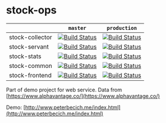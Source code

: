 
# stock-ops

|                 | `master` | `production` |
| ------          | ------   | ------       |
| stock-collector | [![Build Status](https://travis-ci.org/peterbecich/stock-collector.svg?branch=master)](https://travis-ci.org/peterbecich/stock-collector) | [![Build Status](https://travis-ci.org/peterbecich/stock-collector.svg?branch=production)](https://travis-ci.org/peterbecich/stock-collector) |
| stock-servant | [![Build Status](https://travis-ci.org/peterbecich/stock-servant.svg?branch=master)](https://travis-ci.org/peterbecich/stock-servant) | [![Build Status](https://travis-ci.org/peterbecich/stock-servant.svg?branch=production)](https://travis-ci.org/peterbecich/stock-servant) |
| stock-stats | [![Build Status](https://travis-ci.org/peterbecich/stock-stats.svg?branch=master)](https://travis-ci.org/peterbecich/stock-stats) | [![Build Status](https://travis-ci.org/peterbecich/stock-stats.svg?branch=production)](https://travis-ci.org/peterbecich/stock-stats) |
| stock-common | [![Build Status](https://travis-ci.org/peterbecich/stock-common.svg?branch=master)](https://travis-ci.org/peterbecich/stock-common) | [![Build Status](https://travis-ci.org/peterbecich/stock-common.svg?branch=production)](https://travis-ci.org/peterbecich/stock-common) |
| stock-frontend | [![Build Status](https://travis-ci.org/peterbecich/stock-frontend.svg?branch=master)](https://travis-ci.org/peterbecich/stock-frontend) | [![Build Status](https://travis-ci.org/peterbecich/stock-frontend.svg?branch=production)](https://travis-ci.org/peterbecich/stock-frontend) |

Part of demo project for web service.  Data from [https://www.alphavantage.co/](https://www.alphavantage.co/)

Demo:
[http://www.peterbecich.me/index.html](http://www.peterbecich.me/index.html)
